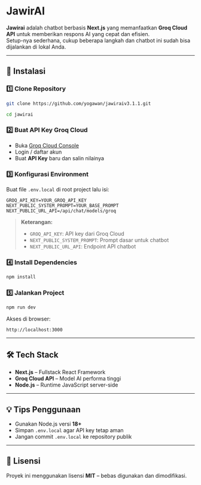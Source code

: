 # JawirAI

**Jawirai** adalah chatbot berbasis **Next.js** yang memanfaatkan **Groq Cloud API** untuk memberikan respons AI yang cepat dan efisien.  
Setup-nya sederhana, cukup beberapa langkah dan chatbot ini sudah bisa dijalankan di lokal Anda.

---

## 🚀 Instalasi

### 1️⃣ Clone Repository
```bash
git clone https://github.com/yogawan/jawiraiv3.1.1.git
```

```bash
cd jawirai
```

### 2️⃣ Buat API Key Groq Cloud
- Buka [Groq Cloud Console](https://console.groq.com/keys)
- Login / daftar akun
- Buat **API Key** baru dan salin nilainya

### 3️⃣ Konfigurasi Environment
Buat file `.env.local` di root project lalu isi:

```env
GROQ_API_KEY=YOUR_GROQ_API_KEY
NEXT_PUBLIC_SYSTEM_PROMPT=YOUR_BASE_PROMPT
NEXT_PUBLIC_URL_API=/api/chat/models/groq
```

> **Keterangan:**
> - `GROQ_API_KEY`: API key dari Groq Cloud  
> - `NEXT_PUBLIC_SYSTEM_PROMPT`: Prompt dasar untuk chatbot  
> - `NEXT_PUBLIC_URL_API`: Endpoint API chatbot  

### 4️⃣ Install Dependencies
```bash
npm install
```

### 5️⃣ Jalankan Project
```bash
npm run dev
```

Akses di browser:
```
http://localhost:3000
```

---

## 🛠 Tech Stack
- **Next.js** – Fullstack React Framework
- **Groq Cloud API** – Model AI performa tinggi
- **Node.js** – Runtime JavaScript server-side

---

## 💡 Tips Penggunaan
- Gunakan Node.js versi **18+**
- Simpan `.env.local` agar API key tetap aman
- Jangan commit `.env.local` ke repository publik

---

## 📜 Lisensi
Proyek ini menggunakan lisensi **MIT** – bebas digunakan dan dimodifikasi.
